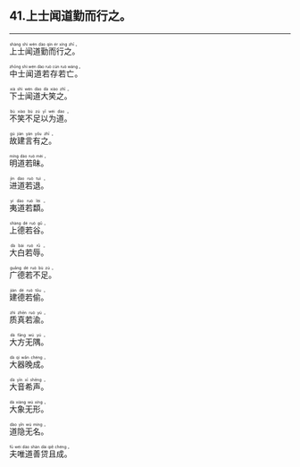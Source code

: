 ## 41.上士闻道勤而行之。
---


<ruby><rb> 上士闻道勤而行之。 </rb> <rt>shàng  shì  wén  dào  qín  ér  xíng  zhī 。</rt></ruby>

<ruby><rb> 中士闻道若存若亡。 </rb> <rt>zhōng  shì  wén  dào  ruò  cún  ruò  wáng 。</rt></ruby>

<ruby><rb> 下士闻道大笑之。 </rb> <rt>xià  shì  wén  dào  dà  xiào  zhī 。</rt></ruby>

<ruby><rb> 不笑不足以为道。 </rb> <rt>bù  xiào  bù  zú  yǐ  wéi  dào 。</rt></ruby>

<ruby><rb> 故建言有之。 </rb> <rt>gù  jiàn  yán  yǒu  zhī 。</rt></ruby>

<ruby><rb> 明道若昧。 </rb> <rt>míng  dào  ruò  mèi 。</rt></ruby>

<ruby><rb> 进道若退。 </rb> <rt>jìn  dào  ruò  tuì 。</rt></ruby>

<ruby><rb> 夷道若纇。 </rb> <rt>yí  dào  ruò  lèi 。</rt></ruby>

<ruby><rb> 上德若谷。 </rb> <rt>shàng  dé  ruò  gǔ 。</rt></ruby>

<ruby><rb> 大白若辱。 </rb> <rt>dà  bái  ruò  rǔ 。</rt></ruby>

<ruby><rb> 广德若不足。 </rb> <rt>guǎng  dé  ruò  bù  zú 。</rt></ruby>

<ruby><rb> 建德若偷。 </rb> <rt>jiàn  dé  ruò  tōu 。</rt></ruby>

<ruby><rb> 质真若渝。 </rb> <rt>zhì  zhēn  ruò  yú 。</rt></ruby>

<ruby><rb> 大方无隅。 </rb> <rt>dà  fāng  wú  yú 。</rt></ruby>

<ruby><rb> 大器晚成。 </rb> <rt>dà  qì  wǎn  chéng 。</rt></ruby>

<ruby><rb> 大音希声。 </rb> <rt>dà  yīn  xī  shēng 。</rt></ruby>

<ruby><rb> 大象无形。 </rb> <rt>dà  xiàng  wú  xíng 。</rt></ruby>

<ruby><rb> 道隐无名。 </rb> <rt>dào  yǐn  wú  míng 。</rt></ruby>

<ruby><rb> 夫唯道善贷且成。 </rb> <rt>fū  wéi  dào  shàn  dài  qiě  chéng 。</rt></ruby>

